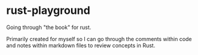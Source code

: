 # rust-playground

Going through "the book" for rust.

Primarily created for myself so I can go through the comments within code and notes within markdown files to review concepts in Rust.
